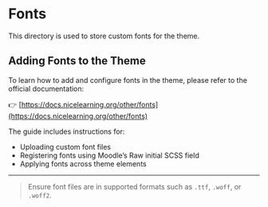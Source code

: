 # Fonts

This directory is used to store custom fonts for the theme.

## Adding Fonts to the Theme

To learn how to add and configure fonts in the theme, please refer to the official documentation:

👉 [https://docs.nicelearning.org/other/fonts](https://docs.nicelearning.org/other/fonts)

The guide includes instructions for:

- Uploading custom font files
- Registering fonts using Moodle’s Raw initial SCSS field
- Applying fonts across theme elements

---

> Ensure font files are in supported formats such as `.ttf`, `.woff`, or `.woff2`.
